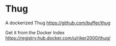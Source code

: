 Thug
====

A dockerized Thug https://github.com/buffer/thug

Get it from the Docker Index https://registry.hub.docker.com/u/riker2000/thug/
